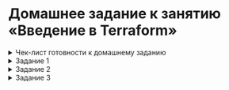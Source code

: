 # Домашнее задание к занятию «Введение в Terraform»

<details><summary>Чек-лист готовности к домашнему заданию</summary>


   1. Версия Terraform
      
   ![](https://github.com/Granit16/terraform_01/blob/main/screenshots/terraform_version.png)

      
   2. Копия git-репозитория выполнена
   
   ![](https://github.com/Granit16/terraform_01/blob/main/screenshots/git.png)

      
   3. Версия Docker

   ![](https://github.com/Granit16/terraform_01/blob/main/screenshots/docker_version.png)

</details>



<details><summary>Задание 1</summary>
   
   Cекретное содержимое созданного ресурса **random_password**:
   
   
   ```"result": "AYPtqdoMSKtwHD09"```
   
   Исправленный фрагмент кода:
   ```
resource "docker_image" "nginx" {
  name         = "nginx:latest"
  keep_locally = true
}

resource "docker_container" "nginx" {
  image = docker_image.nginx.image_id
  name  = "example_${random_password.random_string.result}"

  ports {
    internal = 80
    external = 9090
  }
```


   
   Вывод команды `docker ps`:
```
damir@terraform:~/ter-homeworks/01/src$ docker ps
CONTAINER ID   IMAGE          COMMAND                  CREATED          STATUS         PORTS                  NAMES
49ff85206f0e   a72860cb95fd   "/docker-entrypoint.…"   17 seconds ago   Up 3 seconds   0.0.0.0:9090->80/tcp   example_AYPtqdoMSKtwHD09
```

Опция -auto-approve нужна чтобы создавать объекты без дополнительного подтверждения, что в некоторых случая помогает автоматизировать развертывание инфраструктуры, но из-за обхода проверки, упускается возможность проверки изменений до их применения, что может привести к непреднамеренным изменениям в вашей инфраструктуре.

   Вывод команды `docker ps` после изменения имени контейнера в коде и выполнения команды `terraform apply -auto-approve`:
```
damir@terraform:~/ter-homeworks/01/src$ docker ps
CONTAINER ID   IMAGE          COMMAND                  CREATED          STATUS          PORTS                  NAMES
a3905d226e24   a72860cb95fd   "/docker-entrypoint.…"   40 seconds ago   Up 38 seconds   0.0.0.0:9090->80/tcp   hello_world
```

После выполнения команды `terrform destroy` файл tarraform.tfstate выглядит следующим образом:
```
{
  "version": 4,
  "terraform_version": "1.8.5",
  "serial": 11,
  "lineage": "6010e595-8b45-961a-ce01-36a923c2ec37",
  "outputs": {},
  "resources": [],
  "check_results": null
}
```
Образы docker контейнеров остались из-за использования ключа `keep_locally = true` в `resource "docker_image"`, что описано в документации Terraform

|`keep_locally` (Boolean) If true, then the Docker image won't be deleted on destroy operation. If this is false, it will delete the image from the docker local storage on destroy operation.
</details>



<details><summary>Задание 2</summary>

</details>



<details><summary>Задание 3</summary>

</details>

